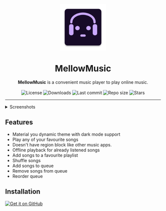 <div align="center">
  <img width="150" src="/app/src/main/res/mipmap-xxxhdpi/ic_launcher.png" alt="App icon">
  <h1 align="center">MellowMusic</h1>
  <b>MellowMusic</b> is a convenient music player to play online music.
</div>
<br>

 <div align="center">
    <img alt="License" src="https://img.shields.io/github/license/SuhasDissa/MellowMusic?color=c3e7ff&style=flat-square">
    <img alt="Downloads" src="https://img.shields.io/github/downloads/SuhasDissa/MellowMusic/total.svg?color=c3e7ff&style=flat-square">
    <img alt="Last commit" src="https://img.shields.io/github/last-commit/SuhasDissa/MellowMusic?color=c3e7ff&style=flat-square">
    <img alt="Repo size" src="https://img.shields.io/github/repo-size/SuhasDissa/MellowMusic?color=c3e7ff&style=flat-square">
    <img alt="Stars" src="https://img.shields.io/github/stars/SuhasDissa/MellowMusic?color=c3e7ff&style=flat-square">
    <br>
</div>

---

<details>
  <summary>  Screenshots</summary>
<p align="center">
  <img src="fastlane/metadata/android/en-US/images/phoneScreenshots/1.png" width="30%" />
  <img src="fastlane/metadata/android/en-US/images/phoneScreenshots/2.png" width="30%" />
  <img src="fastlane/metadata/android/en-US/images/phoneScreenshots/3.png" width="30%" />
</p>
<p align="center">
  <img src="fastlane/metadata/android/en-US/images/phoneScreenshots/4.png" width="30%" />
  <img src="fastlane/metadata/android/en-US/images/phoneScreenshots/5.png" width="30%" />
</p>
</details>

## Features
- Material you dynamic theme with dark mode support
- Play any of your favourite songs
- Doesn't have region block like other music apps.
- Offline playback for already listened songs
- Add songs to a favourite playlist
- Shuffle songs
- Add songs to queue
- Remove songs from queue
- Reorder queue

## Installation

[<img src="https://github.com/machiav3lli/oandbackupx/blob/034b226cea5c1b30eb4f6a6f313e4dadcbb0ece4/badge_github.png"
    alt="Get it on GitHub"
    height="80">](https://github.com/SuhasDissa/MellowMusic/releases/latest)
